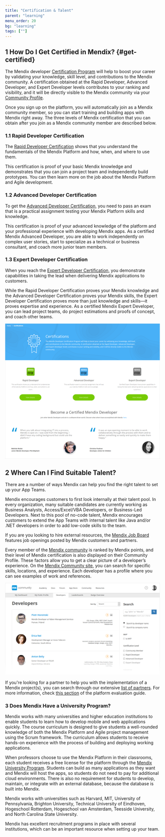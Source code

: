 ```yaml
---
title: "Certification & Talent"
parent: "learning"
menu_order: 20
bg: "learning"
tags: [""]
---
```


## 1 How Do I Get Certified in Mendix? {#get-certified}

The Mendix developer [Certification Program](https://gettingstarted.mendixcloud.com/link/certification) will help to boost your career by validating your knowledge, skill level, and contributions to the Mendix community. A certification obtained at the Rapid Developer, Advanced Developer, and Expert Developer levels contributes to your ranking and visibility, and it will be directly visible to the Mendix community via your [Community Profile](community#community-profile).

Once you sign up on the platform, you will automatically join as a Mendix community member, so you can start training and building apps with Mendix right away. The three levels of Mendix certification that you can obtain after you join as a Mendix community member are described below.

### 1.1 Rapid Developer Certification

The [Rapid Developer Certification](https://gettingstarted.mendixcloud.com/link/certification/rapid)  shows that you understand the fundamentals of the Mendix Platform and how, when, and where to use them.

This certification is proof of your basic Mendix knowledge and demonstrates that you can join a project team and independently build prototypes. You can then learn more on the job about the Mendix Platform and Agile development.

### 1.2 Advanced Developer Certification

To get the [Advanced Developer Certification](https://gettingstarted.mendixcloud.com/link/certification/advanced), you need to pass an exam that is a practical assignment testing your Mendix Platform skills and knowledge.

This certification is proof of your advanced knowledge of the platform and your professional experience with developing Mendix apps. As a certified Mendix Advanced Developer, you are able to work independently on complex user stories, start to specialize as a technical or business consultant, and coach more junior team members.

### 1.3 Expert  Developer Certification

When you reach the [Expert Developer Certification](https://gettingstarted.mendixcloud.com/link/certification/expert), you demonstrate capabilities in taking the lead when delivering Mendix applications to customers.

While the Rapid Developer Certification proves your Mendix knowledge and the Advanced Developer Certification proves your Mendix skills, the Expert Developer Certification proves more than just knowledge and skills—it proves expertise and experience. As a certified Mendix Expert Developer, you can lead project teams, do project estimations and proofs of concept, and coach other teams.

![](attachments/certifications.png)

## 2 Where Can I Find Suitable Talent?

There are a number of ways Mendix can help you find the right talent to set up your App Teams.

Mendix encourages customers to first look internally at their talent pool. In every organization, many suitable candidates are currently working as Business Analysts, Access/Excel/VBA Developers, or Business-Led Developers. Next to this pool of no-code talent, Mendix encourages customers to extend the App Teams with internal talent like Java and/or .NET developers in order to add low-code skills to the team.

If you are you looking to hire external resources, the [Mendix Job Board](https://developers.mendix.com/jobs/) features job openings posted by Mendix customers and partners.

Every member of the [Mendix community](https://developer.mendixcloud.com/link/community) is ranked by Mendix points, and their level of Mendix certification is also displayed on their Community Profile. These factors allow you to get a clear picture of a developer’s experience. On the [Mendix Community site](https://developer.mendixcloud.com/link/community), you can search for specific skills, locations, and experience. Each developer has a profile where you can see examples of work and references.

![](attachments/devs.png)

If you're looking for a partner to help you with the implementation of a Mendix project(s), you can search through our extensive [list of partners](https://developer.mendixcloud.com/link/partneroverview). For more information, check [this section](../strategic-partners/) of the platform evaluation guide.

### 3 Does Mendix Have a University Program?

Mendix works with many universities and higher education institutions to enable students to learn how to develop mobile and web applications quickly. The course curriculum is designed to give students a well-rounded knowledge of both the Mendix Platform and Agile project management using the Scrum framework. The curriculum allows students to receive hands-on experience with the process of building and deploying working applications.

When professors choose to use the Mendix Platform in their classrooms, each student receives a free license for the platform through the [Mendix University Program](https://www.mendix.com/university-program/). Students can build as many applications as they want and Mendix will host the apps, so students do not need to pay for additional cloud environments. There is also no requirement for students to develop, maintain, or integrate with an external database, because the database is built into Mendix.

Mendix works with universities such as Harvard, MIT, University of Pennsylvania, Brighton University, Technical University of Eindhoven, Hogeschool Rotterdam, Hogeschool van Amsterdam, Teesside University, and North Carolina State University.

Mendix has excellent recruitment programs in place with several institutions, which can be an important resource when setting up your team.
